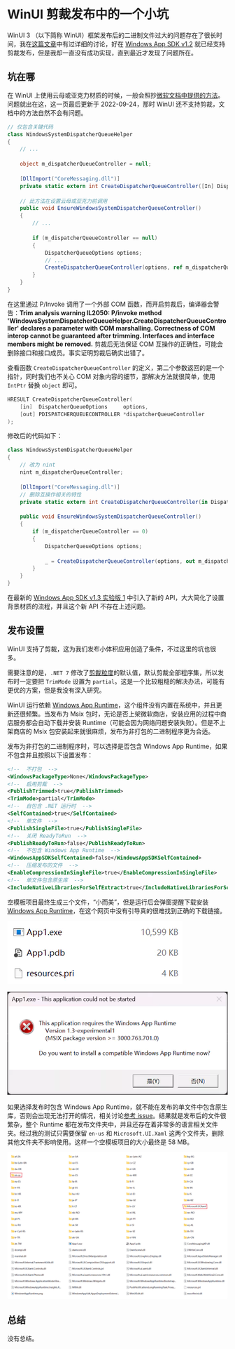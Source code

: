 # WinUI 剪裁发布中的一个小坑

WinUI 3 （以下简称 WinUI）框架发布后的二进制文件过大的问题存在了很长时间，我在[这篇文章]()中有过详细的讨论，好在 [Windows App SDK v1.2](https://learn.microsoft.com/windows/apps/windows-app-sdk/stable-channel#trimming-for-apps-developed-with-net) 就已经支持剪裁发布，但是我却一直没有成功实现，直到最近才发现了问题所在。

## 坑在哪

在 WinUI 上使用云母或亚克力材质的时候，一般会照抄[微软文档中提供的方法](https://learn.microsoft.com/windows/apps/windows-app-sdk/system-backdrop-controller#example-use-mica-in-a-windows-appsdkwinui-3-app)。问题就出在这，这一页最后更新于 2022-09-24，那时 WinUI 还不支持剪裁，文档中的方法自然不会有问题。

``` cs
// 仅包含关键代码
class WindowsSystemDispatcherQueueHelper
{
    // ...

    object m_dispatcherQueueController = null;

    [DllImport("CoreMessaging.dll")]
    private static extern int CreateDispatcherQueueController([In] DispatcherQueueOptions options, [In, Out, MarshalAs(UnmanagedType.IUnknown)] ref object dispatcherQueueController);

    // 此方法在设置云母或亚克力前调用
    public void EnsureWindowsSystemDispatcherQueueController()
    {
        // ...

        if (m_dispatcherQueueController == null)
        {
            DispatcherQueueOptions options;
            // ...
            CreateDispatcherQueueController(options, ref m_dispatcherQueueController);
        }
    }
}
```

在这里通过 P/Invoke 调用了一个外部 COM 函数，而开启剪裁后，编译器会警告：**Trim analysis warning IL2050: P/invoke method 'WindowsSystemDispatcherQueueHelper.CreateDispatcherQueueController' declares a parameter with COM marshalling. Correctness of COM interop cannot be guaranteed after trimming. Interfaces and interface members might be removed.** 剪裁后无法保证 COM 互操作的正确性，可能会删除接口和接口成员。事实证明剪裁后确实出错了。



查看函数 `CreateDispatcherQueueController` 的定义，第二个参数返回的是一个指针，同时我们也不关心 COM 对象内容的细节，那解决方法就很简单，使用 `IntPtr` 替换 `object` 即可。

``` cpp
HRESULT CreateDispatcherQueueController(
    [in]  DispatcherQueueOptions     options,
    [out] PDISPATCHERQUEUECONTROLLER *dispatcherQueueController
);
```

修改后的代码如下：

``` cs
class WindowsSystemDispatcherQueueHelper
{
    // 改为 nint
    nint m_dispatcherQueueController;
    
    [DllImport("CoreMessaging.dll")]
    // 删除互操作相关的特性
    private static extern int CreateDispatcherQueueController(in DispatcherQueueOptions options, out nint dispatcherQueueController);

    public void EnsureWindowsSystemDispatcherQueueController()
    {
        if (m_dispatcherQueueController == 0)
        {
            DispatcherQueueOptions options;
            
            _ = CreateDispatcherQueueController(options, out m_dispatcherQueueController);
        }
    }
}
```

在最新的 [Windows App SDK v1.3 实验版 1](https://learn.microsoft.com/windows/apps/windows-app-sdk/experimental-channel#xaml-backdrop-apis) 中引入了新的 API，大大简化了设置背景材质的流程，并且这个新 API 不存在上述问题。


## 发布设置

WinUI 支持了剪裁，这为我们发布小体积应用创造了条件，不过这里的坑也很多。

需要注意的是，`.NET 7` 修改了[剪裁粒度](https://learn.microsoft.com/dotnet/core/deploying/trimming/trimming-options?pivots=dotnet-7-0#trimming-granularity)的默认值，默认剪裁全部程序集，所以发布时一定要把 `TrimMode` 设置为 `partial`。这是一个比较粗糙的解决办法，可能有更优的方案，但是我没有深入研究。

WinUI 运行依赖 [Windows App Runtime](https://learn.microsoft.com/windows/apps/windows-app-sdk/downloads)，这个组件没有内置在系统中，并且更新还很频繁。当发布为 Msix 包时，无论是否上架微软商店，安装应用的过程中商店服务都会自动下载并安装 Runtime（可能会因为网络问题安装失败）。但是不上架商店的 Msix 包安装起来就很麻烦，发布为非打包的二进制程序更为合适。

发布为非打包的二进制程序时，可以选择是否包含 Windows App Runtime，如果不包含并且按照以下设置发布：

``` xml
<!--  不打包  -->
<WindowsPackageType>None</WindowsPackageType>
<!--  启用剪裁  -->
<PublishTrimmed>true</PublishTrimmed>
<TrimMode>partial</TrimMode>
<!--  自包含 .NET 运行时  -->
<SelfContained>true</SelfContained>
<!--  单文件  -->
<PublishSingleFile>true</PublishSingleFile>
<!--  关闭 ReadyToRun  -->
<PublishReadyToRun>false</PublishReadyToRun>
<!--  不包含 Windows App Runtime  -->
<WindowsAppSDKSelfContained>false</WindowsAppSDKSelfContained>
<!--  压缩发布的文件  -->
<EnableCompressionInSingleFile>true</EnableCompressionInSingleFile>
<!--  单文件包含原生库  -->
<IncludeNativeLibrariesForSelfExtract>true</IncludeNativeLibrariesForSelfExtract>
```

空模板项目最终生成三个文件，“小而美”，但是运行后会弹窗提醒下载安装 [Windows App Runtime](https://learn.microsoft.com/windows/apps/windows-app-sdk/downloads)，在这个网页中没有引导真的很难找到正确的下载链接。

![不包含 WindowsAppRuntime 发布](img/img-2023-02-20-234755.webp)

![WindowsAppRuntime 下载提醒](img/Snipaste_20230220_220133.webp)

如果选择发布时包含 Windows App Runtime，就不能在发布的单文件中包含原生库，否则会出现无法打开的情况，相关讨论[参考 issue](https://github.com/microsoft/WindowsAppSDK/issues/2597)。结果就是发布后的文件很繁杂，整个 Runtime 都在发布文件夹中，并且还存在着非常多的语言相关文件夹。经过我的测试只需要保留 `en-us` 和 `Microsoft.UI.Xaml` 这两个文件夹，删除其他文件夹不影响使用。这样一个空模板项目的大小最终是 58 MB。

![包含 WindowsAppRuntime 发布](img/img-2023-02-21-001158.webp)

## 总结

没有总结。

